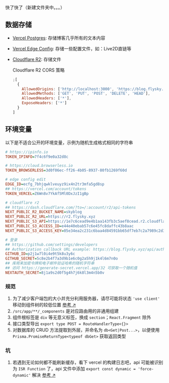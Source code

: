 快了快了（新建文件夹中。。。）

## 数据存储

- [Vercel Postgres](https://vercel.com/docs/storage/vercel-postgres): 存储博客几乎所有的文本内容
- [Vercel Edge Config](https://vercel.com/docs/storage/edge-config): 存储一些配置文件，如：Live2D直链等
- [Cloudflare R2](https://www.cloudflare.com/zh-cn/developer-platform/r2/): 存储文件

  Cloudflare R2 CORS 策略

  ```js
  ;[
    {
      AllowedOrigins: ['http://localhost:3000', 'https://blog.flysky.xyz'],
      AllowedMethods: ['GET', 'PUT', 'POST', 'DELETE', 'HEAD'],
      AllowedHeaders: ['*'],
      ExposeHeaders: ['*']
    }
  ]
  ```

## 环境变量

以下是不适合公开的环境变量，示例为随机生成格式相同的字符串

```ini
# https://ipinfo.io
TOKEN_IPINFO=7f4c6f9e0a32d8c

# https://cloud.browserless.io
TOKEN_BROWSERLESS=3d0f06ec-ff26-4b05-8937-80fb1269f60d

# edge config edit
EDGE_ID=ecfg_7bhjqwklveuyz9ix4n2tr3mfa5gd8sp
## https://vercel.com/account/tokens
TOKEN_VERCEL=Z6Wn8v7YkAf5Ml0DxJzI1gBp

# cloudflare r2
## https://dash.cloudflare.com/?to=/:account/r2/api-tokens
NEXT_PUBLIC_R2_BUCKET_NAME=skyblog
NEXT_PUBLIC_R2_URL=https://r2.flysky.xyz
NEXT_PUBLIC_S3_API=https://1e7c6cead9e4b1aa143fb3c5aef8cead.r2.cloudflarestorage.com
NEXT_PUBLIC_S3_ACCESS_ID=e44e40ebab57c6e45fc8daffc43b8aac
NEXT_PUBLIC_S3_ACCESS_KEY=05e34ea2c231c6baa4d84591bb65df7eb7c2a7989c2d3d6e8638135c526aa65a

# 登录
## https://github.com/settings/developers
## Authorization callback URL example: https://blog.flysky.xyz/api/auth/callback/github
GITHUB_ID=p2j1w7l0i4e9t5k8u3y6c
GITHUB_SECRET=5c8e2b4f7a3d9b1e6c0g2a5h9j1k4l6m7n0o
## 库用来加密令牌和电子邮件验证哈希的随机字符串
## 访问 https://generate-secret.vercel.app/32 可获取一个随机值
NEXTAUTH_SECRET=8j1a9s2d0f5g4h7j6k8l3m4n5b0v
```

### 规范

1. 为了减少客户端包的大小并充分利用服务器，请尽可能将状态 `'use client'` 移动到组件树的较低位置 [参考 ↗](https://nextjs.org/docs/getting-started/react-essentials#moving-client-components-to-the-leaves)
2. `/src/app/**/_components` 是对应路由用的非通用组建
3. 组件根标签是 `div` 等无意义标签，换成 `section`；`React.Fragment` 除外
4. 接口类型导出 `export type POST = RouteHandlerType<{}>`
5. 对数据库的 CRUD 方法提取到外层，并命名为 `db<Get|Post...>`，以便使用 `Prisma.PromiseReturnType<typeof dbGet>` 获取返回类型

### 坑

1. 若遇到无论如何都不能刷新缓存，看下 vercel 的构建日志吧，api 可能被识别为 `ISR Function` 了，api 文件中添加 `export const dynamic = 'force-dynamic'` 解决 [参考 ↗](https://github.com/vercel/next.js/issues/57632#issuecomment-1806936644)
